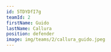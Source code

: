 ```yaml
---
id: 5TDYDfI7g
teamId: 2
firstName: Guido
lastName: Callura
position: defender
image: img/teams/2/callura_guido.jpeg
---
```

